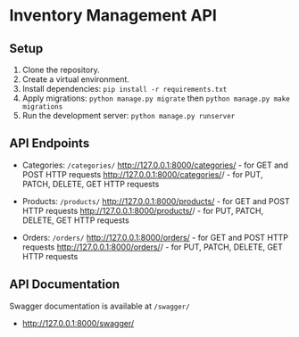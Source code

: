 # Inventory Management API

## Setup

1. Clone the repository.
2. Create a virtual environment.
3. Install dependencies: `pip install -r requirements.txt`
4. Apply migrations: `python manage.py migrate` then `python manage.py make migrations`
6. Run the development server: `python manage.py runserver`

## API Endpoints

- Categories: `/categories/`
  http://127.0.0.1:8000/categories/ - for GET and POST HTTP requests
  http://127.0.0.1:8000/categories/<pk>/ - for PUT, PATCH, DELETE, GET HTTP requests
  
- Products: `/products/`
  http://127.0.0.1:8000/products/ - for GET and POST HTTP requests
  http://127.0.0.1:8000/products/<pk>/ - for PUT, PATCH, DELETE, GET HTTP requests
  
- Orders: `/orders/`
  http://127.0.0.1:8000/orders/ - for GET and POST HTTP requests
  http://127.0.0.1:8000/orders/<pk>/ - for PUT, PATCH, DELETE, GET HTTP requests

## API Documentation

Swagger documentation is available at `/swagger/`
- http://127.0.0.1:8000/swagger/

